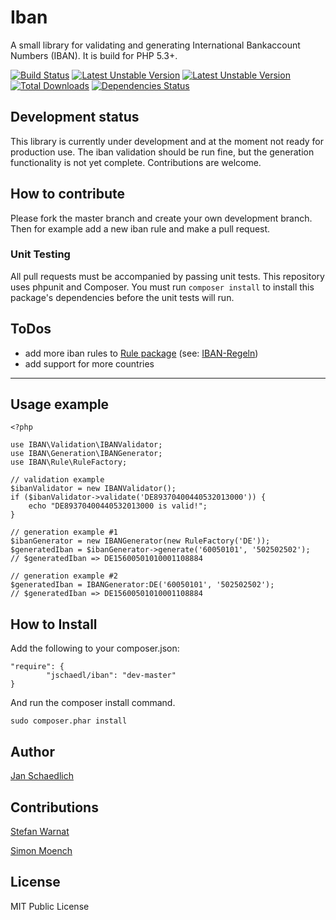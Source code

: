 # Iban

A small library for validating and generating International Bankaccount Numbers (IBAN). It is build for PHP 5.3+.


[![Build Status](https://travis-ci.org/jschaedl/Iban.png)](https://travis-ci.org/jschaedl/Iban) 
[![Latest Unstable Version](https://poser.pugx.org/jschaedl/Iban/v/stable.png)](https://packagist.org/packages/jschaedl/Iban) 
[![Latest Unstable Version](https://poser.pugx.org/jschaedl/Iban/v/unstable.png)](https://packagist.org/packages/jschaedl/Iban) 
[![Total Downloads](https://poser.pugx.org/jschaedl/Iban/downloads.png)](https://packagist.org/packages/jschaedl/Iban) 
[![Dependencies Status](https://d2xishtp1ojlk0.cloudfront.net/d/12894297)](http://depending.in/jschaedl/Iban)

## Development status
This library is currently under development and at the moment not ready for production use. The iban validation should be run fine, but the generation functionality is not yet complete. Contributions are welcome.

## How to contribute

Please fork the master branch and create your own development branch. Then for example add a new iban rule and make a pull request. 

### Unit Testing

All pull requests must be accompanied by passing unit tests. This repository uses phpunit and Composer. You must run `composer install` to install this package's dependencies before the unit tests will run.


## ToDos
* add more iban rules to [Rule package](https://github.com/jschaedl/Iban/tree/master/src/IBAN/Rule) (see: [IBAN-Regeln](http://www.kigst.de/media/Deutsche_Bundesbank_Uebersicht_der_IBAN_Regeln_Stand_Juni_2013.pdf))
* add support for more countries

---


## Usage example

```
<?php

use IBAN\Validation\IBANValidator;
use IBAN\Generation\IBANGenerator;
use IBAN\Rule\RuleFactory;
    
// validation example
$ibanValidator = new IBANValidator();
if ($ibanValidator->validate('DE89370400440532013000')) {
	echo "DE89370400440532013000 is valid!";
}
 
// generation example #1
$ibanGenerator = new IBANGenerator(new RuleFactory('DE'));
$generatedIban = $ibanGenerator->generate('60050101', '502502502'); 
// $generatedIban => DE15600501010001108884

// generation example #2
$generatedIban = IBANGenerator:DE('60050101', '502502502');
// $generatedIban => DE15600501010001108884

 ```	
    
## How to Install

Add the following to your composer.json:


```
"require": {
        "jschaedl/iban": "dev-master"
}
```

And run the composer install command.

```
sudo composer.phar install
```

## Author

[Jan Schaedlich](https://github.com/jschaedl)

## Contributions

[Stefan Warnat](https://github.com/swarnat)

[Simon Moench](https://github.com/smoench)

## License

MIT Public License
